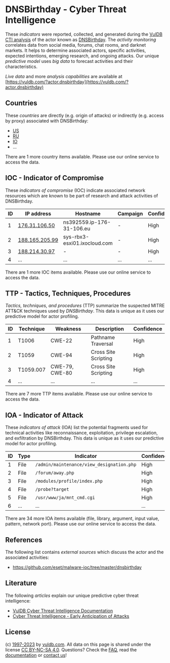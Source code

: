 # DNSBirthday - Cyber Threat Intelligence

These _indicators_ were reported, collected, and generated during the [VulDB CTI analysis](https://vuldb.com/?kb.cti) of the actor known as [DNSBirthday](https://vuldb.com/?actor.dnsbirthday). The _activity monitoring_ correlates data from social media, forums, chat rooms, and darknet markets. It helps to determine associated actors, specific activities, expected intentions, emerging research, and ongoing attacks. Our unique _predictive model_ uses _big data_ to forecast activities and their characteristics.

_Live data_ and more _analysis capabilities_ are available at [https://vuldb.com/?actor.dnsbirthday](https://vuldb.com/?actor.dnsbirthday)

## Countries

These _countries_ are directly (e.g. origin of attacks) or indirectly (e.g. access by proxy) associated with DNSBirthday:

* [US](https://vuldb.com/?country.us)
* [RU](https://vuldb.com/?country.ru)
* [IO](https://vuldb.com/?country.io)
* ...

There are 1 more country items available. Please use our online service to access the data.

## IOC - Indicator of Compromise

These _indicators of compromise_ (IOC) indicate associated network resources which are known to be part of research and attack activities of DNSBirthday.

ID | IP address | Hostname | Campaign | Confidence
-- | ---------- | -------- | -------- | ----------
1 | [176.31.106.50](https://vuldb.com/?ip.176.31.106.50) | ns392559.ip-176-31-106.eu | - | High
2 | [188.165.205.99](https://vuldb.com/?ip.188.165.205.99) | sys-rbx3-esxi01.ixocloud.com | - | High
3 | [188.214.30.97](https://vuldb.com/?ip.188.214.30.97) | - | - | High
4 | ... | ... | ... | ...

There are 1 more IOC items available. Please use our online service to access the data.

## TTP - Tactics, Techniques, Procedures

_Tactics, techniques, and procedures_ (TTP) summarize the suspected MITRE ATT&CK techniques used by _DNSBirthday_. This data is unique as it uses our predictive model for actor profiling.

ID | Technique | Weakness | Description | Confidence
-- | --------- | -------- | ----------- | ----------
1 | T1006 | CWE-22 | Pathname Traversal | High
2 | T1059 | CWE-94 | Cross Site Scripting | High
3 | T1059.007 | CWE-79, CWE-80 | Cross Site Scripting | High
4 | ... | ... | ... | ...

There are 7 more TTP items available. Please use our online service to access the data.

## IOA - Indicator of Attack

These _indicators of attack_ (IOA) list the potential fragments used for technical activities like reconnaissance, exploitation, privilege escalation, and exfiltration by DNSBirthday. This data is unique as it uses our predictive model for actor profiling.

ID | Type | Indicator | Confidence
-- | ---- | --------- | ----------
1 | File | `/admin/maintenance/view_designation.php` | High
2 | File | `/forum/away.php` | High
3 | File | `/modules/profile/index.php` | High
4 | File | `/probe?target` | High
5 | File | `/usr/www/ja/mnt_cmd.cgi` | High
6 | ... | ... | ...

There are 34 more IOA items available (file, library, argument, input value, pattern, network port). Please use our online service to access the data.

## References

The following list contains _external sources_ which discuss the actor and the associated activities:

* https://github.com/eset/malware-ioc/tree/master/dnsbirthday

## Literature

The following _articles_ explain our unique predictive cyber threat intelligence:

* [VulDB Cyber Threat Intelligence Documentation](https://vuldb.com/?kb.cti)
* [Cyber Threat Intelligence - Early Anticipation of Attacks](https://www.scip.ch/en/?labs.20201022)

## License

(c) [1997-2023](https://vuldb.com/?kb.changelog) by [vuldb.com](https://vuldb.com/?kb.about). All data on this page is shared under the license [CC BY-NC-SA 4.0](https://creativecommons.org/licenses/by-nc-sa/4.0/). Questions? Check the [FAQ](https://vuldb.com/?kb.faq), read the [documentation](https://vuldb.com/?kb) or [contact us](https://vuldb.com/?contact)!
